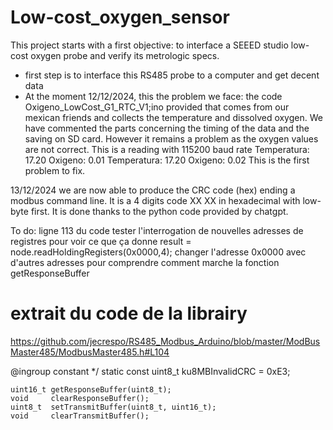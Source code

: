 # Low-cost_oxygen_sensor

This project starts with a first objective: to interface a SEEED studio low-cost oxygen probe and verify its metrologic specs.
- first step is to interface this RS485 probe to a computer and get decent data
- At the moment 12/12/2024, this the problem we face:
the code Oxigeno_LowCost_G1_RTC_V1;ino provided that comes from our mexican friends and collects the temperature and dissolved oxygen. We have commented the parts concerning the timing of the data and the saving on SD card.
However it remains a problem as the oxygen values are not correct. This is a reading with 115200 baud rate
Temperatura: 17.20
Oxigeno: 0.01
Temperatura: 17.20
Oxigeno: 0.02
This is the first problem to fix.


13/12/2024 
we are now able to produce the CRC code (hex) ending a modbus command line. It is a 4 digits code XX XX in hexadecimal with low-byte first. It is done thanks to the python code provided by chatgpt.

To do: ligne 113 du code tester l'interrogation de nouvelles adresses de registres pour voir ce que ça donne 
  result = node.readHoldingRegisters(0x0000,4);
  changer l'adresse 0x0000 avec d'autres adresses pour comprendre comment marche la fonction getResponseBuffer

  # extrait du code de la librairy
  https://github.com/jecrespo/RS485_Modbus_Arduino/blob/master/ModBusMaster485/ModbusMaster485.h#L104
  
  @ingroup constant
    */
    static const uint8_t ku8MBInvalidCRC                 = 0xE3;
    
    uint16_t getResponseBuffer(uint8_t);
    void     clearResponseBuffer();
    uint8_t  setTransmitBuffer(uint8_t, uint16_t);
    void     clearTransmitBuffer();

  16/12/2024
  To be able to communicate via the PC and windows to the probe, you must load the passerail.ino code on the device and then open modbus tester program to send commandes. Today we managed to get a code on this page
  http://4-20ma.io/ModbusMaster/examples_2_r_s485__half_duplex_2_r_s485__half_duplex_8ino-example.html#a7 
  we then adapted it to adress 0x0000 of the probe and the register 0x02 for T°C and 0x03 for the DO. DO values remain 0.01 and perhaps this is due to a bad calibration. We will try to sort that out.
  Connecting the probe and receiving data using modbus protocol and linux machine. Use mbpoll tool and run the following command as a first test:
  */
  mbpoll -a 55 -b 9600 -t 2 -r 3 -c 1 -d 8 -P none /dev/ttyUSB0

  Careful: run 
  lsusb
  sudo dmesg | grep tty 

  This will help you identify to witch usb port your device is connected on your computer

Explanation of Each Parameter

    -a 55: Sets the Modbus slave address to 55.
    -b 9600: Sets the baud rate to 9600.
    -t 2: Specifies holding registers (Modbus function code 03). Change this if accessing a different register type:
        -t 3: Input registers (function code 04).
        -t 1: Coil (discrete outputs).
        -t 0: Discrete input.
    -r 3: Start reading from register address 3.
    -c 1: Read 1 register.
    -d 8: Sets data bits to 8.
    -P none: No parity.
    /dev/ttyUSB0: Specifies the serial port.

